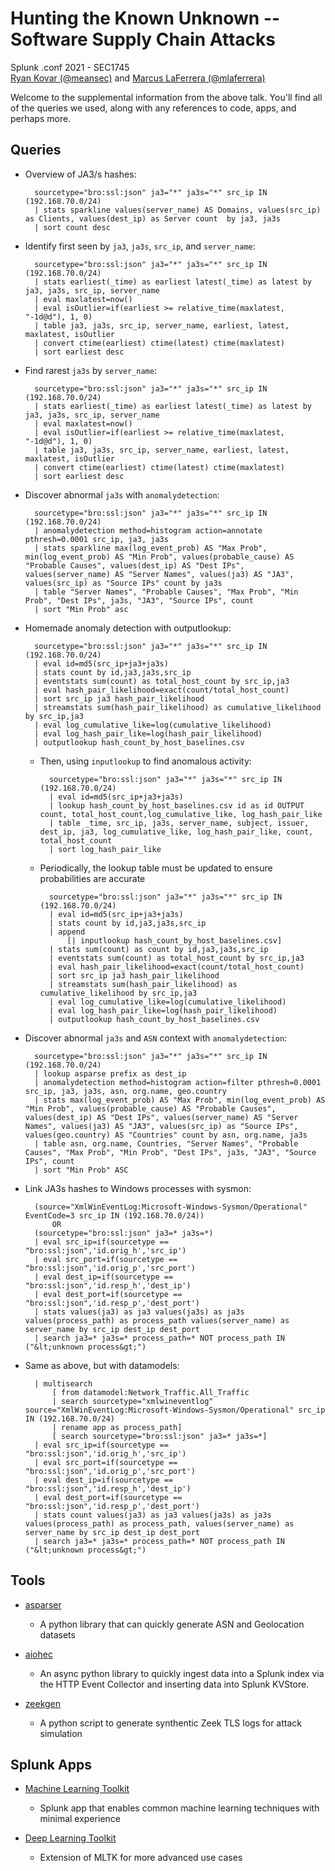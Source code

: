 # Hunting the Known Unknown -- Software Supply Chain Attacks
Splunk .conf 2021 - SEC1745<br>
[Ryan Kovar (@meansec)](https://twitter.com/meansec) and [Marcus LaFerrera (@mlaferrera)](https://twitter.com/mlaferrera)


Welcome to the supplemental information from the above talk. You'll find all of the queries we used, along with any references to code, apps, and perhaps more.


## Queries

- Overview of JA3/s hashes:

        sourcetype="bro:ssl:json" ja3="*" ja3s="*" src_ip IN (192.168.70.0/24)
        | stats sparkline values(server_name) AS Domains, values(src_ip) as Clients, values(dest_ip) as Server count  by ja3, ja3s
        | sort count desc


- Identify first seen by `ja3`, `ja3s`, `src_ip`, and `server_name`:

        sourcetype="bro:ssl:json" ja3="*" ja3s="*" src_ip IN (192.168.70.0/24)
        | stats earliest(_time) as earliest latest(_time) as latest by ja3, ja3s, src_ip, server_name
        | eval maxlatest=now()  
        | eval isOutlier=if(earliest >= relative_time(maxlatest, "-1d@d"), 1, 0)
        | table ja3, ja3s, src_ip, server_name, earliest, latest, maxlatest, isOutlier
        | convert ctime(earliest) ctime(latest) ctime(maxlatest)
        | sort earliest desc


- Find rarest `ja3s` by `server_name`:

        sourcetype="bro:ssl:json" ja3="*" ja3s="*" src_ip IN (192.168.70.0/24)
        | stats earliest(_time) as earliest latest(_time) as latest by ja3, ja3s, src_ip, server_name
        | eval maxlatest=now()  
        | eval isOutlier=if(earliest >= relative_time(maxlatest, "-1d@d"), 1, 0)
        | table ja3, ja3s, src_ip, server_name, earliest, latest, maxlatest, isOutlier
        | convert ctime(earliest) ctime(latest) ctime(maxlatest)
        | sort earliest desc


- Discover abnormal `ja3s` with `anomalydetection`:

        sourcetype="bro:ssl:json" ja3="*" ja3s="*" src_ip IN (192.168.70.0/24)
        | anomalydetection method=histogram action=annotate pthresh=0.0001 src_ip, ja3, ja3s
        | stats sparkline max(log_event_prob) AS "Max Prob", min(log_event_prob) AS "Min Prob", values(probable_cause) AS "Probable Causes", values(dest_ip) AS "Dest IPs", values(server_name) AS "Server Names", values(ja3) AS "JA3", values(src_ip) as "Source IPs" count by ja3s
        | table "Server Names", "Probable Causes", "Max Prob", "Min Prob", "Dest IPs", ja3s, "JA3", "Source IPs", count
        | sort "Min Prob" asc


- Homemade anomaly detection with outputlookup:

        sourcetype="bro:ssl:json" ja3="*" ja3s="*" src_ip IN (192.168.70.0/24)
        | eval id=md5(src_ip+ja3+ja3s)
        | stats count by id,ja3,ja3s,src_ip
        | eventstats sum(count) as total_host_count by src_ip,ja3
        | eval hash_pair_likelihood=exact(count/total_host_count)
        | sort src_ip ja3 hash_pair_likelihood
        | streamstats sum(hash_pair_likelihood) as cumulative_likelihood by src_ip,ja3
        | eval log_cumulative_like=log(cumulative_likelihood)
        | eval log_hash_pair_like=log(hash_pair_likelihood)
        | outputlookup hash_count_by_host_baselines.csv


    - Then, using `inputlookup` to find anomalous activity:

            sourcetype="bro:ssl:json" ja3="*" ja3s="*" src_ip IN (192.168.70.0/24)
            | eval id=md5(src_ip+ja3+ja3s)
            | lookup hash_count_by_host_baselines.csv id as id OUTPUT count, total_host_count,log_cumulative_like, log_hash_pair_like
            | table _time, src_ip, ja3s, server_name, subject, issuer, dest_ip, ja3, log_cumulative_like, log_hash_pair_like, count, total_host_count
            | sort log_hash_pair_like


    - Periodically, the lookup table must be updated to ensure probabilities are accurate

            sourcetype="bro:ssl:json" ja3="*" ja3s="*" src_ip IN (192.168.70.0/24)
            | eval id=md5(src_ip+ja3+ja3s)
            | stats count by id,ja3,ja3s,src_ip
            | append 
                [| inputlookup hash_count_by_host_baselines.csv]
            | stats sum(count) as count by id,ja3,ja3s,src_ip
            | eventstats sum(count) as total_host_count by src_ip,ja3
            | eval hash_pair_likelihood=exact(count/total_host_count)
            | sort src_ip ja3 hash_pair_likelihood
            | streamstats sum(hash_pair_likelihood) as cumulative_likelihood by src_ip,ja3
            | eval log_cumulative_like=log(cumulative_likelihood)
            | eval log_hash_pair_like=log(hash_pair_likelihood)
            | outputlookup hash_count_by_host_baselines.csv


- Discover abnormal `ja3s` and `ASN` context with `anomalydetection`:

        sourcetype="bro:ssl:json" ja3="*" ja3s="*" src_ip IN (192.168.70.0/24)
        | lookup asparse prefix as dest_ip
        | anomalydetection method=histogram action=filter pthresh=0.0001 src_ip, ja3, ja3s, asn, org.name, geo.country
        | stats max(log_event_prob) AS "Max Prob", min(log_event_prob) AS "Min Prob", values(probable_cause) AS "Probable Causes", values(dest_ip) AS "Dest IPs", values(server_name) AS "Server Names", values(ja3) AS "JA3", values(src_ip) as "Source IPs", values(geo.country) AS "Countries" count by asn, org.name, ja3s
        | table asn, org.name, Countries, "Server Names", "Probable Causes", "Max Prob", "Min Prob", "Dest IPs", ja3s, "JA3", "Source IPs", count
        | sort "Min Prob" ASC


- Link JA3s hashes to Windows processes with sysmon:


        (source="XmlWinEventLog:Microsoft-Windows-Sysmon/Operational" EventCode=3 src_ip IN (192.168.70.0/24))
            OR 
        (sourcetype="bro:ssl:json" ja3=* ja3s=*) 
        | eval src_ip=if(sourcetype == "bro:ssl:json",'id.orig_h','src_ip') 
        | eval src_port=if(sourcetype == "bro:ssl:json",'id.orig_p','src_port') 
        | eval dest_ip=if(sourcetype == "bro:ssl:json",'id.resp_h','dest_ip') 
        | eval dest_port=if(sourcetype == "bro:ssl:json",'id.resp_p','dest_port') 
        | stats values(ja3) as ja3 values(ja3s) as ja3s values(process_path) as process_path values(server_name) as server_name by src_ip dest_ip dest_port 
        | search ja3=* ja3s=* process_path=* NOT process_path IN ("&lt;unknown process&gt;")


- Same as above, but with datamodels:

        | multisearch 
            [ from datamodel:Network_Traffic.All_Traffic 
            | search sourcetype="xmlwineventlog" source="XmlWinEventLog:Microsoft-Windows-Sysmon/Operational" src_ip IN (192.168.70.0/24)
            | rename app as process_path] 
            [ search sourcetype="bro:ssl:json" ja3=* ja3s=*] 
        | eval src_ip=if(sourcetype == "bro:ssl:json",'id.orig_h','src_ip') 
        | eval src_port=if(sourcetype == "bro:ssl:json",'id.orig_p','src_port') 
        | eval dest_ip=if(sourcetype == "bro:ssl:json",'id.resp_h','dest_ip') 
        | eval dest_port=if(sourcetype == "bro:ssl:json",'id.resp_p','dest_port') 
        | stats count values(ja3) as ja3 values(ja3s) as ja3s values(process_path) as process_path, values(server_name) as server_name by src_ip dest_ip dest_port 
        | search ja3=* ja3s=* process_path=* NOT process_path IN ("&lt;unknown process&gt;")


## Tools


- [asparser](https://github.com/mlaferrera/asparser)<br>
    - A python library that can quickly generate ASN and Geolocation datasets


- [aiohec](https://github.com/splunk/aiohec/)<br>
    - An async python library to quickly ingest data into a Splunk index via the HTTP Event Collector and inserting data into Splunk KVStore.


- [zeekgen](code/)<br>
    - A python script to generate synthentic Zeek TLS logs for attack simulation


## Splunk Apps


- [Machine Learning Toolkit](https://splunkbase.splunk.com/app/2890/)<br>
    - Splunk app that enables common machine learning techniques with minimal experience


- [Deep Learning Toolkit](https://splunkbase.splunk.com/app/4607/)<br>
    - Extension of MLTK for more advanced use cases
